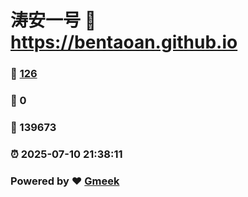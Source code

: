 # 涛安一号 :link: https://bentaoan.github.io 
### :page_facing_up: [126](https://bentaoan.github.io/tag.html) 
### :speech_balloon: 0 
### :hibiscus: 139673 
### :alarm_clock: 2025-07-10 21:38:11 
### Powered by :heart: [Gmeek](https://github.com/Meekdai/Gmeek)
